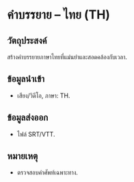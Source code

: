 # คำบรรยาย – ไทย (TH)

## วัตถุประสงค์
สร้างคำบรรยายภาษาไทยที่แม่นยำและสอดคล้องกับเวลา.

## ข้อมูลนำเข้า
- เสียง/วิดีโอ, ภาษา: TH.

## ข้อมูลส่งออก
- ไฟล์ SRT/VTT.

## หมายเหตุ
- ตรวจสอบคำศัพท์เฉพาะทาง.

